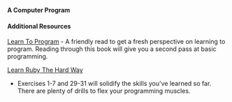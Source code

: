 **A Computer Program**



#### Additional Resources

[Learn To Program](https://pine.fm/LearnToProgram/) - A friendly read to get a
fresh perspective on learning to program. Reading through this book will give
you a second pass at basic programming.

[Learn Ruby The Hard Way](http://edge-cache.lifehacker.com/lifehacker/lh_mac_shortcuts_update.pdf)
- Exercises 1-7 and 29-31 will solidify the skills you've learned so far. There
are plenty of drills to flex your programming muscles.

